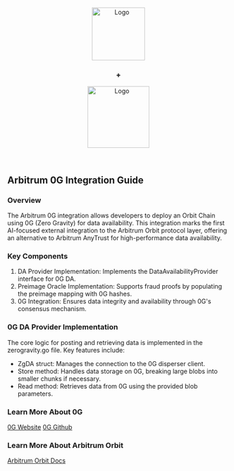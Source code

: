 <br />
<p align="center">
  <p align="center" href="https://arbitrum.io/">
  <img src="https://arbitrum.io/assets/arbitrum/logo_color.png" alt="Logo" width="120" height="120">
  </p>
  <h3 align="center">+</h3>
  <p align="center" href="https://arbitrum.io/">
  <img src="https://framerusercontent.com/images/JJi9BT4FAjp4W63c3jjNz0eezQ.png" alt="Logo" width="140" height="140">
  </p>
    <br />
  </p>
</p>


## Arbitrum 0G Integration Guide

### Overview

The Arbitrum 0G integration allows developers to deploy an Orbit Chain using 0G (Zero Gravity) for data availability. This integration marks the first AI-focused external integration to the Arbitrum Orbit protocol layer, offering an alternative to Arbitrum AnyTrust for high-performance data availability.

### Key Components

1. DA Provider Implementation: Implements the DataAvailabilityProvider interface for 0G DA.
2. Preimage Oracle Implementation: Supports fraud proofs by populating the preimage mapping with 0G hashes.
3. 0G Integration: Ensures data integrity and availability through 0G's consensus mechanism.

### 0G DA Provider Implementation
The core logic for posting and retrieving data is implemented in the zerogravity.go file. Key features include:
- ZgDA struct: Manages the connection to the 0G disperser client.
- Store method: Handles data storage on 0G, breaking large blobs into smaller chunks if necessary.
- Read method: Retrieves data from 0G using the provided blob parameters.

### Learn More About 0G

[0G Website](https://0g.ai/)
[0G Github](https://github.com/0glabs)

### Learn More About Arbitrum Orbit

[Arbitrum Orbit Docs](https://docs.arbitrum.io/launch-orbit-chain/orbit-gentle-introduction)
